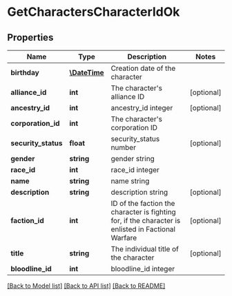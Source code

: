 # GetCharactersCharacterIdOk

## Properties
Name | Type | Description | Notes
------------ | ------------- | ------------- | -------------
**birthday** | [**\DateTime**](\DateTime.md) | Creation date of the character | 
**alliance_id** | **int** | The character&#39;s alliance ID | [optional] 
**ancestry_id** | **int** | ancestry_id integer | [optional] 
**corporation_id** | **int** | The character&#39;s corporation ID | 
**security_status** | **float** | security_status number | [optional] 
**gender** | **string** | gender string | 
**race_id** | **int** | race_id integer | 
**name** | **string** | name string | 
**description** | **string** | description string | [optional] 
**faction_id** | **int** | ID of the faction the character is fighting for, if the character is enlisted in Factional Warfare | [optional] 
**title** | **string** | The individual title of the character | [optional] 
**bloodline_id** | **int** | bloodline_id integer | 

[[Back to Model list]](../README.md#documentation-for-models) [[Back to API list]](../README.md#documentation-for-api-endpoints) [[Back to README]](../README.md)


